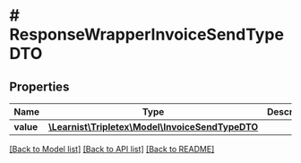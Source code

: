 # # ResponseWrapperInvoiceSendTypeDTO

## Properties

Name | Type | Description | Notes
------------ | ------------- | ------------- | -------------
**value** | [**\Learnist\Tripletex\Model\InvoiceSendTypeDTO**](InvoiceSendTypeDTO.md) |  | [optional]

[[Back to Model list]](../../README.md#models) [[Back to API list]](../../README.md#endpoints) [[Back to README]](../../README.md)
